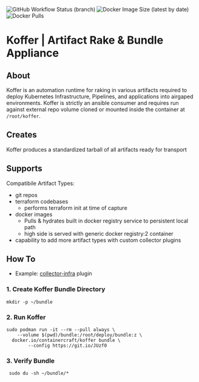![GitHub Workflow Status (branch)](https://img.shields.io/github/workflow/status/cloudctl/koffer/koffer/main?style=plastic) ![Docker Image Size (latest by date)](https://img.shields.io/docker/image-size/cloudctl/koffer?style=plastic) ![Docker Pulls](https://img.shields.io/docker/pulls/cloudctl/koffer?style=plastic)
    
# Koffer | Artifact Rake & Bundle Appliance
## About
Koffer is an automation runtime for raking in various artifacts required to
deploy Kubernetes Infrastructure, Pipelines, and applications into airgaped 
environments. Koffer is strictly an ansible consumer and requires run against
external repo volume cloned or mounted inside the container at `/root/koffer`.

## Creates
Koffer produces a standardized tarball of all artifacts ready for transport

## Supports
Compatibile Artifact Types:
  - git repos
  - terraform codebases 
    - performs terraform init at time of capture
  - docker images
    - Pulls & hydrates built in docker registry service to persistent local path
    - high side is served with generic docker registry:2 container
  - capability to add more artifact types with custom collector plugins

## How To
  - Example: [collector-infra](https://github.com/containercraft/collector-infra) plugin

### 1. Create Koffer Bundle Directory
```
mkdir -p ~/bundle
```
### 2. Run Koffer
```
sudo podman run -it --rm --pull always \
    --volume $(pwd)/bundle:/root/deploy/bundle:z \
  docker.io/containercraft/koffer bundle \
        --config https://git.io/JUzf0
```
### 3. Verify Bundle
```
 sudo du -sh ~/bundle/*
```
